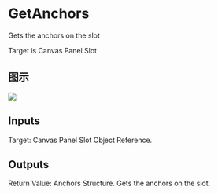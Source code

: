 # GetAnchors

Gets the anchors on the slot

Target is Canvas Panel Slot

## 图示

![]($-20221218-19383681.png)

## Inputs

Target: Canvas Panel Slot Object Reference.  

## Outputs

Return Value: Anchors Structure. Gets the anchors on the slot.

